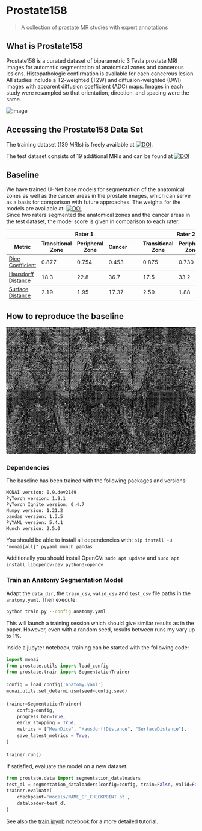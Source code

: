 # Prostate158
> A collection of prostate MR studies with expert annotations

## What is Prostate158
Prostate158 is a curated dataset of biparametric 3 Tesla prostate MRI images for automatic segmentation of anatomical zones and cancerous lesions. Histopathologic confirmation is available for each cancerous lesion. All studies include a T2-weighted (T2W) and diffusion-weighted (DWI) images with apparent diffusion coefficient (ADC) maps. Images in each study were resampled so that orientation, direction, and spacing were the same.


![image](https://user-images.githubusercontent.com/37253540/159473950-e2e97619-4f66-49c3-894c-9f1a4bf17c00.png)

## Accessing the Prostate158 Data Set

The training dataset (139 MRIs) is freely available at [![DOI](https://zenodo.org/badge/DOI/10.5281/zenodo.6481141.svg)](https://doi.org/10.5281/zenodo.6481141).

The test dataset consists of 19 additional MRIs and can be found at [![DOI](https://zenodo.org/badge/DOI/10.5281/zenodo.6592345.svg)](https://doi.org/10.5281/zenodo.6592345)



## Baseline
We have trained U-Net base models for segmentation of the anatomical zones as well as the cancer areas in the prostate images, which can serve as a basis for comparison with future approaches. The weights for the models are available at: [![DOI](https://zenodo.org/badge/DOI/10.5281/zenodo.6397057.svg)](https://doi.org/10.5281/zenodo.6397057)  
Since two raters segmented the anatomical zones and the cancer areas in the test dataset, the model score is given in comparison to each rater.

<table border=1 frame=void rules=rows>
    <thead>
        <tr>
            <td></td>
            <td colspan = 3><b><center>Rater 1</center></b></td>
            <td>&emsp;</td>
            <td colspan = 3><b><center>Rater 2</center></b></td>
        </tr>
        <tr>
            <th>Metric</th>
            <th>Transitional Zone</th>
            <th>Peripheral Zone</th>
            <th>Cancer</th>
            <th>&emsp;</th>
            <th>Transitional Zone</th>
            <th>Peripheral Zone</th>
            <th>Cancer</th>
        </tr>
    </thead>
    <tbody>
        <tr>
            <td><a href='https://en.wikipedia.org/wiki/S%C3%B8rensen%E2%80%93Dice_coefficient'>Dice Coefficient </a></td>
            <td> 0.877</td>
            <td> 0.754</td>
            <td> 0.453</td>
            <td>&emsp;</td>
            <td> 0.875</td>
            <td> 0.730</td>
            <td> 0.398</td>
        </tr>
        <tr>
            <td><a href='https://en.wikipedia.org/wiki/Hausdorff_distance'>Hausdorff Distance </a></td>
            <td> 18.3</td>
            <td> 22.8</td>
            <td> 36.7</td>
            <td>&emsp;</td>
            <td> 17.5</td>
            <td> 33.2</td>
            <td> 39.5</td>        
        </tr>
        <tr>
            <td><a href='https://github.com/deepmind/surface-distance'>Surface Distance </a></td>
            <td> 2.19</td>
            <td> 1.95</td>
            <td> 17.37</td>
            <td>&emsp;</td>
            <td> 2.59</td>
            <td> 1.88</td>
            <td> 19.13</td>
        </tr>
    </tbody>
</table>

## How to reproduce the baseline
![progress](progress.gif)
### Dependencies
The baseline has been trained with the following packages and versions:

```
MONAI version: 0.9.dev2149
PyTorch version: 1.9.1
PyTorch Ignite version: 0.4.7
Numpy version: 1.21.2
pandas version: 1.3.5
PyYAML version: 5.4.1
Munch version: 2.5.0
```
You should be able to install all dependencies with: `pip install -U "monai[all]" pyyaml munch pandas`

Additionally you should install OpenCV: `sudo apt update` and `sudo apt install libopencv-dev python3-opencv`

### Train an Anatomy Segmentation Model
Adapt the `data_dir`, the `train_csv`, `valid_csv` and `test_csv` file paths in the `anatomy.yaml`.
Then execute:  
```bash
python train.py --config anatomy.yaml

```
This will launch a training session which should give similar results as in the paper. However, even with a random seed, results between runs my vary up to 1%.

Inside a jupyter notebook, training can be started with the following code:

```python
import monai
from prostate.utils import load_config
from prostate.train import SegmentationTrainer

config = load_config('anatomy.yaml')
monai.utils.set_determinism(seed=config.seed)

trainer=SegmentationTrainer(
    config=config,
    progress_bar=True,
    early_stopping = True,
    metrics = ["MeanDice", "HausdorffDistance", "SurfaceDistance"],
    save_latest_metrics = True,
)

trainer.run()
```
If satisfied, evaluate the model on a new dataset.
```python
from prostate.data import segmentation_dataloaders
test_dl = segmentation_dataloaders(config=config, train=False, valid=False, test=True)
trainer.evaluate(
    checkpoint='models/NAME_OF_CHECKPOINT.pt',
    dataloader=test_dl
)
```

See also the [train.ipynb](train.ipynb) notebook for a more detailed tutorial.
